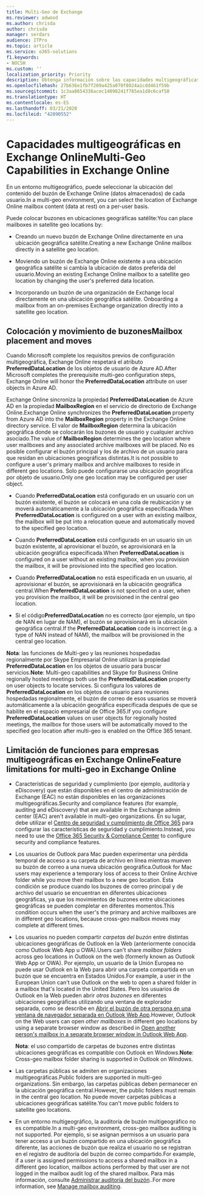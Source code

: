 ```yaml
---
title: Multi-Geo de Exchange
ms.reviewer: adwood
ms.author: chrisda
author: chrisda
manager: serdars
audience: ITPro
ms.topic: article
ms.service: o365-solutions
f1.keywords:
- NOCSH
ms.custom: ''
localization_priority: Priority
description: Obtenga información sobre las capacidades multigeográficas en Exchange Online
ms.openlocfilehash: 27b636e1fb7f209a425a070f8024a1cdd461f59b
ms.sourcegitcommit: 1c3aa0654336acec14098241f785ea1d8c6caf50
ms.translationtype: HT
ms.contentlocale: es-ES
ms.lasthandoff: 03/21/2020
ms.locfileid: "42890552"
---
```

# <a name="multi-geo-capabilities-in-exchange-online"></a><span data-ttu-id="38878-103">Capacidades multigeográficas en Exchange Online</span><span class="sxs-lookup"><span data-stu-id="38878-103">Multi-Geo Capabilities in Exchange Online</span></span>

<span data-ttu-id="38878-104">En un entorno multigeográfico, puede seleccionar la ubicación del contenido del buzón de Exchange Online (datos almacenados) de cada usuario.</span><span class="sxs-lookup"><span data-stu-id="38878-104">In a multi-geo environment, you can select the location of Exchange Online mailbox content (data at rest) on a per-user basis.</span></span>

<span data-ttu-id="38878-105">Puede colocar buzones en ubicaciones geográficas satélite:</span><span class="sxs-lookup"><span data-stu-id="38878-105">You can place mailboxes in satellite geo locations by:</span></span>

- <span data-ttu-id="38878-106">Creando un nuevo buzón de Exchange Online directamente en una ubicación geográfica satélite.</span><span class="sxs-lookup"><span data-stu-id="38878-106">Creating a new Exchange Online mailbox directly in a satellite geo location.</span></span>

- <span data-ttu-id="38878-107">Moviendo un buzón de Exchange Online existente a una ubicación geográfica satélite si cambia la ubicación de datos preferida del usuario.</span><span class="sxs-lookup"><span data-stu-id="38878-107">Moving an existing Exchange Online mailbox to a satellite geo location by changing the user's preferred data location.</span></span>

- <span data-ttu-id="38878-108">Incorporando un buzón de una organización de Exchange local directamente en una ubicación geográfica satélite. </span><span class="sxs-lookup"><span data-stu-id="38878-108">Onboarding a mailbox from an on-premises Exchange organization directly into a satellite geo location.</span></span>

## <a name="mailbox-placement-and-moves"></a><span data-ttu-id="38878-109">Colocación y movimiento de buzones</span><span class="sxs-lookup"><span data-stu-id="38878-109">Mailbox placement and moves</span></span>

<span data-ttu-id="38878-110">Cuando Microsoft complete los requisitos previos de configuración multigeográfica, Exchange Online respetará el atributo **PreferredDataLocation** de los objetos de usuario de Azure AD.</span><span class="sxs-lookup"><span data-stu-id="38878-110">After Microsoft completes the prerequisite multi-geo configuration steps, Exchange Online will honor the **PreferredDataLocation** attribute on user objects in Azure AD.</span></span>

<span data-ttu-id="38878-111">Exchange Online sincroniza la propiedad **PreferredDataLocation** de Azure AD en la propiedad **MailboxRegion** en el servicio de directorio de Exchange Online.</span><span class="sxs-lookup"><span data-stu-id="38878-111">Exchange Online synchronizes the **PreferredDataLocation** property from Azure AD into the **MailboxRegion** property in the Exchange Online directory service.</span></span> <span data-ttu-id="38878-112">El valor de **MailboxRegion** determina la ubicación geográfica donde se colocarán los buzones de usuario y cualquier archivo asociado.</span><span class="sxs-lookup"><span data-stu-id="38878-112">The value of **MailboxRegion** determines the geo location where user mailboxes and any associated archive mailboxes will be placed.</span></span> <span data-ttu-id="38878-113">No es posible configurar el buzón principal y los de archivo de un usuario para que residan en ubicaciones geográficas distintas.</span><span class="sxs-lookup"><span data-stu-id="38878-113">It is not possible to configure a user's primary mailbox and archive mailboxes to reside in different geo locations.</span></span> <span data-ttu-id="38878-114">Solo puede configurarse una ubicación geográfica por objeto de usuario.</span><span class="sxs-lookup"><span data-stu-id="38878-114">Only one geo location may be configured per user object.</span></span>

- <span data-ttu-id="38878-115">Cuando **PreferredDataLocation** está configurado en un usuario con un buzón existente, el buzón se colocará en una cola de reubicación y se moverá automáticamente a la ubicación geográfica especificada.</span><span class="sxs-lookup"><span data-stu-id="38878-115">When **PreferredDataLocation** is configured on a user with an existing mailbox, the mailbox will be put into a relocation queue and automatically moved to the specified geo location.</span></span>

- <span data-ttu-id="38878-116">Cuando **PreferredDataLocation** está configurado en un usuario sin un buzón existente, al aprovisionar el buzón, se aprovisionará en la ubicación geográfica especificada.</span><span class="sxs-lookup"><span data-stu-id="38878-116">When **PreferredDataLocation** is configured on a user without an existing mailbox, when you provision the mailbox, it will be provisioned into the specified geo location.</span></span>

- <span data-ttu-id="38878-117">Cuando **PreferredDataLocation** no está especificada en un usuario, al aprovisionar el buzón, se aprovisionará en la ubicación geográfica central.</span><span class="sxs-lookup"><span data-stu-id="38878-117">When **PreferredDataLocation** is not specified on a user, when you provision the mailbox, it will be provisioned in the central geo location.</span></span>

- <span data-ttu-id="38878-118">Si el código**PreferredDataLocation** no es correcto (por ejemplo, un tipo de NAN en lugar de NAM), el buzón se aprovisionará en la ubicación geográfica central.</span><span class="sxs-lookup"><span data-stu-id="38878-118">If the **PreferredDataLocation** code is incorrect (e.g. a type of NAN instead of NAM), the mailbox will be provisioned in the central geo location.</span></span>

<span data-ttu-id="38878-119">**Nota**: las funciones de Multi-geo y las reuniones hospedadas regionalmente por Skype Empresarial Online utilizan la propiedad **PreferredDataLocation** en los objetos de usuario para buscar servicios.</span><span class="sxs-lookup"><span data-stu-id="38878-119">**Note**: Multi-geo capabilities and Skype for Business Online regionally hosted meetings both use the **PreferredDataLocation** property on user objects to locate services.</span></span> <span data-ttu-id="38878-120">Si configura los valores de **PreferredDataLocation** en los objetos de usuario para reuniones hospedadas regionalmente, el buzón de correo de esos usuarios se moverá automáticamente a la ubicación geográfica especificada después de que se habilite en el espacio empresarial de Office 365.</span><span class="sxs-lookup"><span data-stu-id="38878-120">If you configure **PreferredDataLocation** values on user objects for regionally hosted meetings, the mailbox for those users will be automatically moved to the specified geo location after multi-geo is enabled on the Office 365 tenant.</span></span>

## <a name="feature-limitations-for-multi-geo-in-exchange-online"></a><span data-ttu-id="38878-121">Limitación de funciones para empresas multigeográficas en Exchange Online</span><span class="sxs-lookup"><span data-stu-id="38878-121">Feature limitations for multi-geo in Exchange Online</span></span>

- <span data-ttu-id="38878-122">Características de seguridad y cumplimiento (por ejemplo, auditoría y eDiscovery) que están disponibles en el centro de administración de Exchange (EAC) no están disponibles en las organizaciones multigeográficas.</span><span class="sxs-lookup"><span data-stu-id="38878-122">Security and compliance features (for example, auditing and eDiscovery) that are available in the Exchange admin center (EAC) aren't available in multi-geo organizations.</span></span> <span data-ttu-id="38878-123">En su lugar, debe utilizar el [Centro de seguridad y cumplimiento de Office 365](https://support.office.com/article/7e696a40-b86b-4a20-afcc-559218b7b1b8) para configurar las características de seguridad y cumplimiento.</span><span class="sxs-lookup"><span data-stu-id="38878-123">Instead, you need to use the [Office 365 Security & Compliance Center](https://support.office.com/article/7e696a40-b86b-4a20-afcc-559218b7b1b8) to configure security and compliance features.</span></span>

- <span data-ttu-id="38878-124">Los usuarios de Outlook para Mac pueden experimentar una pérdida temporal de acceso a su carpeta de archivo en línea mientras mueven su buzón de correo a una nueva ubicación geográfica.</span><span class="sxs-lookup"><span data-stu-id="38878-124">Outlook for Mac users may experience a temporary loss of access to their Online Archive folder while you move their mailbox to a new geo location.</span></span> <span data-ttu-id="38878-125">Esta condición se produce cuando los buzones de correo principal y de archivo del usuario se encuentran en diferentes ubicaciones geográficas, ya que los movimientos de buzones entre ubicaciones geográficas se pueden completar en diferentes momentos.</span><span class="sxs-lookup"><span data-stu-id="38878-125">This condition occurs when the user's the primary and archive mailboxes are in different geo locations, because cross-geo mailbox moves may complete at different times.</span></span>

- <span data-ttu-id="38878-126">Los usuarios no pueden compartir *carpetas del buzón* entre distintas ubicaciones geográficas de Outlook en la Web (anteriormente conocida como Outlook Web App u OWA).</span><span class="sxs-lookup"><span data-stu-id="38878-126">Users can't share *mailbox folders* across geo locations in Outlook on the web (formerly known as Outlook Web App or OWA).</span></span> <span data-ttu-id="38878-127">Por ejemplo, un usuario de la Unión Europea no puede usar Outlook en la Web para abrir una carpeta compartida en un buzón que se encuentra en Estados Unidos.</span><span class="sxs-lookup"><span data-stu-id="38878-127">For example, a user in the European Union can't use Outlook on the web to open a shared folder in a mailbox that's located in the United States.</span></span> <span data-ttu-id="38878-128">Pero los usuarios de Outlook en la Web pueden abrir *otros buzones* en diferentes ubicaciones geográficas utilizando una ventana de explorador separada, como se describe en [Abrir el buzón de otra persona en una ventana de navegador separada en Outlook Web App](https://support.office.com/article/A909AD30-E413-40B5-A487-0EA70B763081#__toc372210362).</span><span class="sxs-lookup"><span data-stu-id="38878-128">However, Outlook on the Web users can open *other mailboxes* in different geo locations by using a separate browser window as described in [Open another person's mailbox in a separate browser window in Outlook Web App](https://support.office.com/article/A909AD30-E413-40B5-A487-0EA70B763081#__toc372210362).</span></span>

  <span data-ttu-id="38878-129">**Nota**: el uso compartido de carpetas de buzones entre distintas ubicaciones geográficas es compatible con Outlook en Windows.</span><span class="sxs-lookup"><span data-stu-id="38878-129">**Note**: Cross-geo mailbox folder sharing is supported in Outlook on Windows.</span></span>

- <span data-ttu-id="38878-130">Las carpetas públicas se admiten en organizaciones multigeográficas.</span><span class="sxs-lookup"><span data-stu-id="38878-130">Public folders are supported in multi-geo organizations.</span></span> <span data-ttu-id="38878-131">Sin embargo, las carpetas públicas deben permanecer en la ubicación geográfica central.</span><span class="sxs-lookup"><span data-stu-id="38878-131">However, the public folders must remain in the central geo location.</span></span> <span data-ttu-id="38878-132">No puede mover carpetas públicas a ubicaciones geográficas satélite.</span><span class="sxs-lookup"><span data-stu-id="38878-132">You can't move public folders to satellite geo locations.</span></span>

- <span data-ttu-id="38878-133">En un entorno multigeográfico, la auditoría de buzón multigeográfico no es compatible.</span><span class="sxs-lookup"><span data-stu-id="38878-133">In a multi-geo environment, cross-geo mailbox auditing is not supported.</span></span> <span data-ttu-id="38878-134">Por ejemplo, si se asignan permisos a un usuario para tener acceso a un buzón compartido en una ubicación geográfica diferente, las acciones de buzón que realiza el usuario no se registran en el registro de auditoría del buzón de correo compartido.</span><span class="sxs-lookup"><span data-stu-id="38878-134">For example, if a user is assigned permissions to access a shared mailbox in a different geo location, mailbox actions performed by that user are not logged in the mailbox audit log of the shared mailbox.</span></span> <span data-ttu-id="38878-135">Para más información, consulte [Administrar auditoría del buzón](https://docs.microsoft.com/microsoft-365/compliance/enable-mailbox-auditing?view=o365-worldwide)..</span><span class="sxs-lookup"><span data-stu-id="38878-135">For more information, see [Manage mailbox auditing](https://docs.microsoft.com/microsoft-365/compliance/enable-mailbox-auditing?view=o365-worldwide).</span></span>
